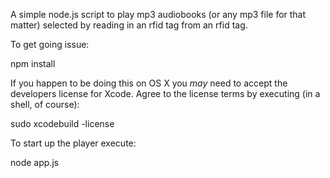 A simple node.js script to play mp3 audiobooks (or any mp3 file for that
matter) selected by reading in an rfid tag from an rfid tag.

To get going issue:

  npm install

If you happen to be doing this on OS X you _may_ need to accept the developers
license for Xcode. Agree to the license terms by executing (in a shell, of
course):

  sudo xcodebuild -license



To start up the player execute:

  node app.js
